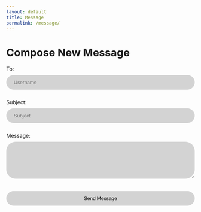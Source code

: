 ```yaml
---
layout: default
title: Message
permalink: /message/
---
```

<body class="light">
<html lang="en">
<style>
    input {
        background-color: #D3D3D3;
        border: none;
        width: 100%;
        padding: 12px 20px;
        margin: 8px 0;
        box-sizing: border-box;
        border-radius: 25px;
    }
    textarea {
        background-color: #D3D3D3;
        border: none;
        width: 100%;
        padding: 12px 20px;
        margin: 8px 0;
        box-sizing: border-box;
        border-radius: 25px;
    }

</style>
<head>
    <meta charset="UTF-8">
    <meta name="viewport" content="width=device-width, initial-scale=1.0">
    <title>Compose Message</title>
</head>
<body>
    <h1>Compose New Message</h1>
    <form action="send_message.php" method="post">
        <label for="to">To:</label><br>
            <input type="text" id="to" name="to" placeholder="Username" required><br><br>
        <label for="subject">Subject:</label><br>
            <input type="text" id="subject" name="subject" placeholder="Subject" required><br><br>
        <label for="message">Message:</label><br>
            <textarea id="message" name="message" rows="5" required></textarea><br><br>
        <input type="submit" value="Send Message">
    </form>
</body>
<script>
 window.onload = (event) => {
      console.log("Page is fully loaded");
      let DarkMode = localStorage.getItem('DarkMode');
      DarkMode = (DarkMode === 'true'); // Convert to boolean
      console.log(DarkMode);
      if (DarkMode) {
        document.body.classList.add('dark');
        document.body.classList.remove('light');
      } else {
        document.body.classList.add('light');
        document.body.classList.remove('dark');
      }
    };
</script>
</html>
